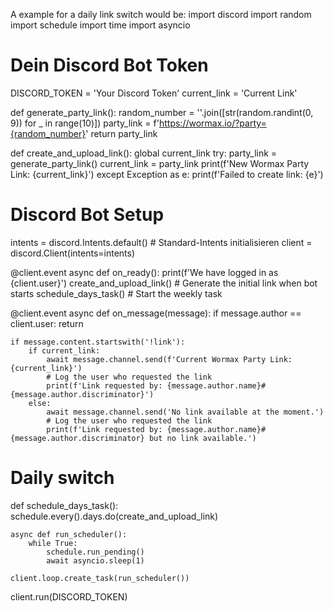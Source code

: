 A example for a daily link switch would be: 
import discord
import random
import schedule
import time
import asyncio

# Dein Discord Bot Token
DISCORD_TOKEN = 'Your Discord Token'
current_link = 'Current Link' 

def generate_party_link():
    random_number = ''.join([str(random.randint(0, 9)) for _ in range(10)])
    party_link = f'https://wormax.io/?party={random_number}'
    return party_link

def create_and_upload_link():
    global current_link
    try:
        party_link = generate_party_link()
        current_link = party_link
        print(f'New Wormax Party Link: {current_link}')
    except Exception as e:
        print(f'Failed to create link: {e}')

# Discord Bot Setup
intents = discord.Intents.default()  # Standard-Intents initialisieren
client = discord.Client(intents=intents)

@client.event
async def on_ready():
    print(f'We have logged in as {client.user}')
    create_and_upload_link()  # Generate the initial link when bot starts
    schedule_days_task()  # Start the weekly task

@client.event
async def on_message(message):
    if message.author == client.user:
        return

    if message.content.startswith('!link'):
        if current_link:
            await message.channel.send(f'Current Wormax Party Link: {current_link}')
            # Log the user who requested the link
            print(f'Link requested by: {message.author.name}#{message.author.discriminator}')
        else:
            await message.channel.send('No link available at the moment.')
            # Log the user who requested the link
            print(f'Link requested by: {message.author.name}#{message.author.discriminator} but no link available.')

# Daily switch
def schedule_days_task():
    schedule.every().days.do(create_and_upload_link)

    async def run_scheduler():
        while True:
            schedule.run_pending()
            await asyncio.sleep(1)

    client.loop.create_task(run_scheduler())

client.run(DISCORD_TOKEN)
